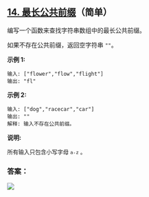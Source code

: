 ## [14. 最长公共前缀](https://leetcode-cn.com/problems/longest-common-prefix/)（简单）

编写一个函数来查找字符串数组中的最长公共前缀。

如果不存在公共前缀，返回空字符串 `""`。

**示例 1:**

```
输入: ["flower","flow","flight"]
输出: "fl"
```

**示例 2:**

```
输入: ["dog","racecar","car"]
输出: ""
解释: 输入不存在公共前缀。
```

**说明:**

<font size=2>所有输入只包含小写字母 `a-z` 。</font>



### 答案：



![](https://img-blog.csdnimg.cn/20200807155236311.png)

#### 
